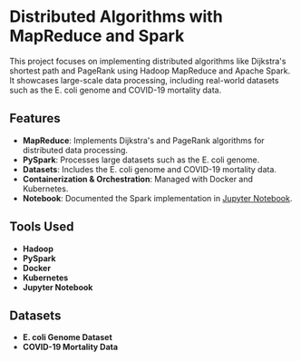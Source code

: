 # Distributed Algorithms with MapReduce and Spark

This project focuses on implementing distributed algorithms like Dijkstra's shortest path and PageRank using Hadoop MapReduce and Apache Spark. It showcases large-scale data processing, including real-world datasets such as the E. coli genome and COVID-19 mortality data.

## Features
- **MapReduce**: Implements Dijkstra's and PageRank algorithms for distributed data processing.
- **PySpark**: Processes large datasets such as the E. coli genome.
- **Datasets**: Includes the E. coli genome and COVID-19 mortality data.
- **Containerization & Orchestration**: Managed with Docker and Kubernetes.
- **Notebook**: Documented the Spark implementation in [Jupyter Notebook](https://github.com/SabaSahban/distributed-algorithms-mapreduce-spark/blob/main/spark/Docker/mnt/notebooks/spark-hw.ipynb).

## Tools Used
- **Hadoop**
- **PySpark**
- **Docker**
- **Kubernetes**
- **Jupyter Notebook**

## Datasets
- **E. coli Genome Dataset**
- **COVID-19 Mortality Data**
